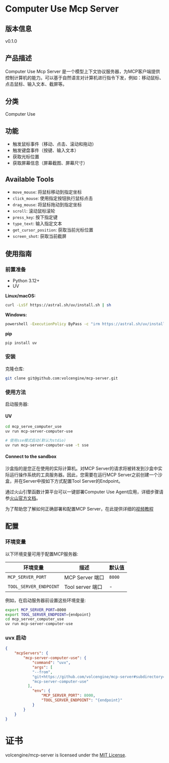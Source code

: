 # Computer Use Mcp Server 

## 版本信息
v0.1.0

## 产品描述

Computer Use Mcp Server 是一个模型上下文协议服务器，为MCP客户端提供控制计算机的能力。可以基于自然语言对计算机进行指令下发，例如：移动鼠标、点击鼠标、输入文本、截屏等。

## 分类
Computer Use

## 功能

- 触发鼠标事件（移动、点击、滚动和拖动）
- 触发键盘事件（按键、输入文本）
- 获取光标位置
- 获取屏幕信息（屏幕截图、屏幕尺寸）

## Available Tools

- `move_mouse`: 将鼠标移动到指定坐标
- `click_mouse`: 使用指定按钮执行鼠标点击
- `drag_mouse`: 将鼠标拖动到指定坐标
- `scroll`: 滚动鼠标滚轮
- `press_key`: 按下指定键
- `type_text`: 输入指定文本
- `get_cursor_position`: 获取当前光标位置
- `screen_shot`: 获取当前截屏


## 使用指南

### 前置准备
- Python 3.12+
- UV

**Linux/macOS:**
```bash
curl -LsSf https://astral.sh/uv/install.sh | sh
```

**Windows:**
```bash
powershell -ExecutionPolicy ByPass -c "irm https://astral.sh/uv/install.ps1 | iex"
```

**pip**
```bash
pip install uv
```

### 安装
克隆仓库:
```bash
git clone git@github.com:volcengine/mcp-server.git
```

### 使用方法
启动服务器:

#### UV
```bash
cd mcp_serve_computer_use
uv run mcp-server-computer-use

# 使用sse模式启动(默认为stdio)
uv run mcp-server-computer-use -t sse
```

#### Connect to the sandbox
沙盒指的是您正在使用的实际计算机。对MCP Server的请求将被转发到沙盒中实际运行操作系统的工具服务器。因此，您需要在运行MCP Server之前创建一个沙盒，并在Server中按如下方式配置Tool Server的Endpoint。


通过火山引擎函数计算平台可以一键部署Computer Use Agent应用，详细步骤请参[火山官方文档](https://www.volcengine.com/docs/6662/1555156?QualityCheckDocumentID=23876)。


为了帮助您了解如何正确部署和配置MCP Server，在此提供详细的[视频教程](https://lf3-static.bytednsdoc.com/obj/eden-cn/lm_sth/ljhwZthlaukjlkulzlp/ark/assistant/videos/0522.mp4)


## 配置

### 环境变量

以下环境变量可用于配置MCP服务器:

| 环境变量 | 描述 | 默认值 |
|----------|------|--------|
| `MCP_SERVER_PORT` | MCP Server 端口 | `8000` |
| `TOOL_SERVER_ENDPOINT` | Tool server 端口 | - |

例如，在启动服务器前设置这些环境变量:

```bash
export MCP_SERVER_PORT=8000
export TOOL_SERVER_ENDPOINT={endpoint}
cd mcp_server_computer_use
uv run mcp-server-computer-use
```

### uvx 启动
```json
{
    "mcpServers": {
        "mcp-server-computer-use": {
            "command": "uvx",
            "args": [
            "--from",
            "git+https://github.com/volcengine/mcp-server#subdirectory=server/mcp_server_computer_use",
            "mcp-server-computer-use"
          ],
            "env": {
                "MCP_SERVER_PORT": 8000,
                "TOOL_SERVER_ENDPOINT": "{endpoint}"
            }
        }
    }
}

```


# 证书
volcengine/mcp-server is licensed under the [MIT License](https://github.com/volcengine/mcp-server/blob/main/LICENSE).
